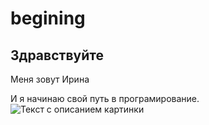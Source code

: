 # begining

## Здравствуйте

Меня зовут Ирина

И я начинаю свой путь в програмирование.
![Текст с описанием картинки](https://menslog.ru/wp-content/uploads/2023/03/%D0%9A%D1%80%D0%BE%D0%BB%D0%B8%D0%BA-%D0%A1%D1%83%D1%82%D1%8C-%D0%B8-%D0%B8%D0%BD%D1%82%D0%B5%D1%80%D0%B5%D1%81%D0%BD%D1%8B%D0%B5-%D1%84%D0%B0%D0%BA%D1%82%D1%8B.jpg)